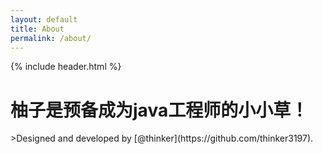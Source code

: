 ```yaml
---
layout: default
title: About
permalink: /about/
---
```


{% include header.html %}

<div class="content">
  <h1 class="page-title">柚子是预备成为<span>java工程师</span>的小小草！</h1>
</div>
  >Designed and developed by [@thinker](https://github.com/thinker3197).